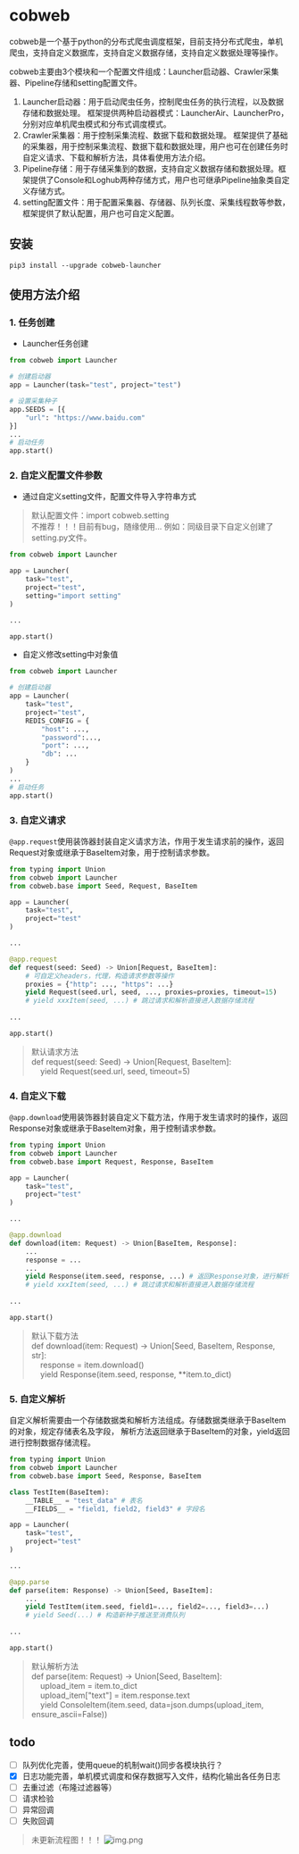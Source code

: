 # cobweb 
cobweb是一个基于python的分布式爬虫调度框架，目前支持分布式爬虫，单机爬虫，支持自定义数据库，支持自定义数据存储，支持自定义数据处理等操作。  

cobweb主要由3个模块和一个配置文件组成：Launcher启动器、Crawler采集器、Pipeline存储和setting配置文件。
1. Launcher启动器：用于启动爬虫任务，控制爬虫任务的执行流程，以及数据存储和数据处理。
框架提供两种启动器模式：LauncherAir、LauncherPro，分别对应单机爬虫模式和分布式调度模式。
2. Crawler采集器：用于控制采集流程、数据下载和数据处理。
框架提供了基础的采集器，用于控制采集流程、数据下载和数据处理，用户也可在创建任务时自定义请求、下载和解析方法，具体看使用方法介绍。
3. Pipeline存储：用于存储采集到的数据，支持自定义数据存储和数据处理。框架提供了Console和Loghub两种存储方式，用户也可继承Pipeline抽象类自定义存储方式。
4. setting配置文件：用于配置采集器、存储器、队列长度、采集线程数等参数，框架提供了默认配置，用户也可自定义配置。
## 安装
```
pip3 install --upgrade cobweb-launcher
```
## 使用方法介绍
### 1. 任务创建
- Launcher任务创建
```python
from cobweb import Launcher

# 创建启动器
app = Launcher(task="test", project="test")

# 设置采集种子
app.SEEDS = [{
    "url": "https://www.baidu.com"
}]
...
# 启动任务
app.start()
```
### 2. 自定义配置文件参数
- 通过自定义setting文件，配置文件导入字符串方式  
> 默认配置文件：import cobweb.setting  
> 不推荐！！！目前有bug，随缘使用...
例如：同级目录下自定义创建了setting.py文件。
```python
from cobweb import Launcher

app = Launcher(
    task="test", 
    project="test",
    setting="import setting"
)

...

app.start()
```
- 自定义修改setting中对象值
```python
from cobweb import Launcher

# 创建启动器
app = Launcher(
    task="test",
    project="test",
    REDIS_CONFIG = {
        "host": ...,
        "password":...,
        "port": ...,
        "db": ...
    }
)
...
# 启动任务
app.start()
```
### 3. 自定义请求
`@app.request`使用装饰器封装自定义请求方法，作用于发生请求前的操作，返回Request对象或继承于BaseItem对象，用于控制请求参数。
```python
from typing import Union
from cobweb import Launcher
from cobweb.base import Seed, Request, BaseItem

app = Launcher(
    task="test", 
    project="test"
)

...

@app.request
def request(seed: Seed) -> Union[Request, BaseItem]:
    # 可自定义headers，代理，构造请求参数等操作
    proxies = {"http": ..., "https": ...}
    yield Request(seed.url, seed, ..., proxies=proxies, timeout=15)
    # yield xxxItem(seed, ...) # 跳过请求和解析直接进入数据存储流程
    
...

app.start()
```
> 默认请求方法  
> def request(seed: Seed) -> Union[Request, BaseItem]:  
> &nbsp;&nbsp;&nbsp;&nbsp;yield Request(seed.url, seed, timeout=5)
### 4. 自定义下载
`@app.download`使用装饰器封装自定义下载方法，作用于发生请求时的操作，返回Response对象或继承于BaseItem对象，用于控制请求参数。
```python
from typing import Union
from cobweb import Launcher
from cobweb.base import Request, Response, BaseItem

app = Launcher(
    task="test", 
    project="test"
)

...

@app.download
def download(item: Request) -> Union[BaseItem, Response]:
    ...
    response = ...
    ...
    yield Response(item.seed, response, ...) # 返回Response对象，进行解析
    # yield xxxItem(seed, ...) # 跳过请求和解析直接进入数据存储流程
    
...

app.start()
```
> 默认下载方法  
> def download(item: Request) -> Union[Seed, BaseItem, Response, str]:  
> &nbsp;&nbsp;&nbsp;&nbsp;response = item.download()  
> &nbsp;&nbsp;&nbsp;&nbsp;yield Response(item.seed, response, **item.to_dict)
### 5. 自定义解析
自定义解析需要由一个存储数据类和解析方法组成。存储数据类继承于BaseItem的对象，规定存储表名及字段，
解析方法返回继承于BaseItem的对象，yield返回进行控制数据存储流程。
```python
from typing import Union
from cobweb import Launcher
from cobweb.base import Seed, Response, BaseItem

class TestItem(BaseItem):
    __TABLE__ = "test_data" # 表名
    __FIELDS__ = "field1, field2, field3" # 字段名

app = Launcher(
    task="test", 
    project="test"
)

...

@app.parse
def parse(item: Response) -> Union[Seed, BaseItem]:
    ...
    yield TestItem(item.seed, field1=..., field2=..., field3=...)
    # yield Seed(...) # 构造新种子推送至消费队列
    
...

app.start()
```
> 默认解析方法  
> def parse(item: Request) -> Union[Seed, BaseItem]:  
> &nbsp;&nbsp;&nbsp;&nbsp;upload_item = item.to_dict  
> &nbsp;&nbsp;&nbsp;&nbsp;upload_item["text"] = item.response.text  
> &nbsp;&nbsp;&nbsp;&nbsp;yield ConsoleItem(item.seed, data=json.dumps(upload_item, ensure_ascii=False))
## todo
- [ ] 队列优化完善，使用queue的机制wait()同步各模块执行？
- [x] 日志功能完善，单机模式调度和保存数据写入文件，结构化输出各任务日志
- [ ] 去重过滤（布隆过滤器等）
- [ ] 请求检验
- [ ] 异常回调
- [ ] 失败回调

> 未更新流程图！！！
![img.png](https://image-luyuan.oss-cn-hangzhou.aliyuncs.com/image/D2388CDC-B9E5-4CE4-9F2C-7D173763B6A8.png)


